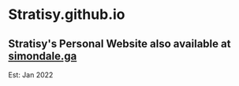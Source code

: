 # Stratisy.github.io
Stratisy's Personal Website also available at [simondale.ga](http://simondale.ga)
-
Est: Jan 2022
